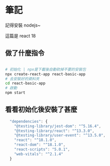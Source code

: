 # 筆記

記得安裝 nodejs~

這篇是 react 18

## 做了什麼指令

```bash

# 初始化 | npx是下載後自動砍掉不要的安裝包
npx create-react-app react-basic-app
# 去安裝好的資料夾
cd react-basic-app
# 啟動
npm start

```

## 看看初始化後安裝了甚麼

```js
  "dependencies": {
    "@testing-library/jest-dom": "^5.16.4",
    "@testing-library/react": "^13.3.0",
    "@testing-library/user-event": "^13.5.0",
    "react": "^18.1.0",
    "react-dom": "^18.1.0",
    "react-scripts": "5.0.1",
    "web-vitals": "^2.1.4"
  }

```
